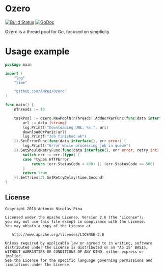 # Ozero

[![Build Status](https://travis-ci.org/ANPez/Ozero.png)](https://travis-ci.org/ANPez/Ozero)
[![GoDoc](https://godoc.org/github.com/ANPez/Ozero?status.svg)](http://godoc.org/github.com/ANPez/Ozero)

Ozero is a thread pool for Go, focused on simplicity

# Usage example

```go
package main

import (
	"log"
	"time"

	"github.com/ANPez/Ozero"
)

func main() {
    nThreads := 10

	taskPool := ozero.NewPoolN(nThreads).AddWorkerFunc(func(data interface{}) {
		url := data.(string)
		log.Printf("Downloading URL: %s.", url)
		downloadOrPanic(url)
		log.Printf("Job finished ok")
	}).SetErrorFunc(func(data interface{}, err error) {
		log.Printf("Error while processing job in queue")
	}).SetShouldRetryFunc(func(data interface{}, err error, retry int) bool {
		switch err := err.(type) {
		case *types.HTTPError:
			return (err.StatusCode < 400) || (err.StatusCode >= 500)
		}
		return true
	}).SetTries(3).SetRetryDelay(time.Second)
}
```

## License
    Copyright 2016 Antonio Nicolás Pina

    Licensed under the Apache License, Version 2.0 (the "License");
    you may not use this file except in compliance with the License.
    You may obtain a copy of the License at

       http://www.apache.org/licenses/LICENSE-2.0

    Unless required by applicable law or agreed to in writing, software
    distributed under the License is distributed on an "AS IS" BASIS,
    WITHOUT WARRANTIES OR CONDITIONS OF ANY KIND, either express or implied.
    See the License for the specific language governing permissions and
    limitations under the License.
